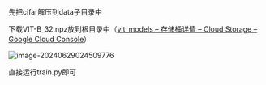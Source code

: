 先把cifar解压到data子目录中

下载VIT-B_32.npz放到根目录中（[vit_models – 存储桶详情 – Cloud Storage – Google Cloud Console](https://console.cloud.google.com/storage/browser/vit_models/imagenet21k;tab=objects?prefix=&forceOnObjectsSortingFiltering=false)）

![image-20240629024509776](C:\Users\Administrator\AppData\Roaming\Typora\typora-user-images\image-20240629024509776.png)

直接运行train.py即可

